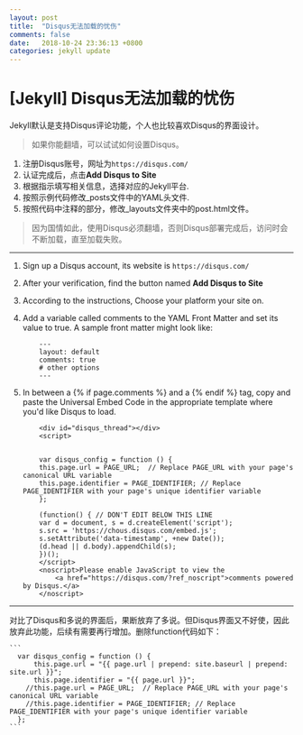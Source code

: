```yaml
---
layout: post
title:  "Disqus无法加载的忧伤"
comments: false
date:   2018-10-24 23:36:13 +0800
categories: jekyll update
---
```

# [Jekyll] Disqus无法加载的忧伤
Jekyll默认是支持Disqus评论功能，个人也比较喜欢Disqus的界面设计。
> 如果你能翻墙，可以试试如何设置Disqus。

1. 注册Disqus账号，网址为`https://disqus.com/`
2. 认证完成后，点击<strong>Add Disqus to Site</strong>
3. 根据指示填写相关信息，选择对应的Jekyll平台.
4. 按照示例代码修改_posts文件中的YAML头文件.
5. 按照代码中注释的部分，修改_layouts文件夹中的post.html文件。

> 因为国情如此，使用Disqus必须翻墙，否则Disqus部署完成后，访问时会不断加载，直至加载失败。

-------

1. Sign up a Disqus account, its website is `https://disqus.com/`
2. After your verification, find the button named <strong>Add Disqus to Site</strong>
3. According to the instructions, Choose your platform your site on.
4. Add a variable called comments to the YAML Front Matter and set its value to true. A sample front matter might look like:<br>
    ```
        ---
        layout: default
        comments: true
        # other options
        ---
    ```
5. In between a {% if page.comments %} and a {% endif %} tag, copy and paste the Universal Embed Code in the appropriate template where you'd like Disqus to load.

    ```
        <div id="disqus_thread"></div>
        <script>
        

        var disqus_config = function () {
        this.page.url = PAGE_URL;  // Replace PAGE_URL with your page's canonical URL variable
        this.page.identifier = PAGE_IDENTIFIER; // Replace PAGE_IDENTIFIER with your page's unique identifier variable
        };
        
        (function() { // DON'T EDIT BELOW THIS LINE
        var d = document, s = d.createElement('script');
        s.src = 'https://chous.disqus.com/embed.js';
        s.setAttribute('data-timestamp', +new Date());
        (d.head || d.body).appendChild(s);
        })();
        </script>
        <noscript>Please enable JavaScript to view the 
            <a href="https://disqus.com/?ref_noscript">comments powered by Disqus.</a>
        </noscript>                           
    ```

-------
对比了Disqus和多说的界面后，果断放弃了多说。但Disqus界面又不好使，因此放弃此功能，后续有需要再行增加。删除function代码如下：

    ```
      var disqus_config = function () {
          this.page.url = "{{ page.url | prepend: site.baseurl | prepend: site.url }}";
          this.page.identifier = "{{ page.url }}";
        //this.page.url = PAGE_URL;  // Replace PAGE_URL with your page's canonical URL variable
        //this.page.identifier = PAGE_IDENTIFIER; // Replace PAGE_IDENTIFIER with your page's unique identifier variable
      };
    ```